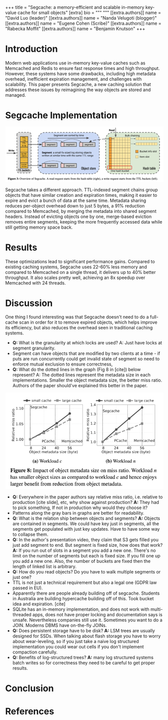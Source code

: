 +++
title = "Segcache: a memory-efficient and scalable in-memory key-value cache for small objects"
[extra]
bio = """ """
[[extra.authors]]
name = "David Luo (leader)"
[[extra.authors]]
name = "Nanda Velugoti (blogger)"
[[extra.authors]]
name = "Eugene Cohen (Scribe)"
[[extra.authors]]
name = "Rabecka Moffit"
[[extra.authors]]
name = "Benjamin Knutson"
+++


# Introduction 
Modern web applications use in-memory key-value caches such as Memcached and Redis to ensure fast response times and high throughput. However, these systems have some drawbacks, including high metadata overhead, inefficient expiration management, and challenges with scalability. This paper presents Segcache, a new caching solution that addresses these issues by reimagining the way objects are stored and managed.

# Segcache Implementation

![Figure 3](fig-3.png)

Segcache takes a different approach. TTL-indexed segment chains group objects that have similar creation and expiration times, making it easier to expire and evict a bunch of data at the same time. Metadata sharing reduces per-object overhead down to just 5 bytes, a 91% reduction compared to Memcached, by merging the metadata into shared segment headers. Instead of evicting objects one by one, merge-based eviction removes entire segments, keeping the more frequently accessed data while still getting memory space back.

# Results

These optimizations lead to significant performance gains. Compared to existing caching systems, Segcache uses 22-60% less memory and compared to Memcached on a single thread, it delivers up to 40% better throughput. It also scales pretty well, achieving an 8x speedup over Memcached with 24 threads.

# Discussion

One thing I found interesting was that Segcache doesn't need to do a full-cache scan in order for it to remove expired objects, which helps improve its efficiency, but also reduces the overhead seen in traditional caching systems.


- **Q:** What is the granularity at which locks are used? A: Just have locks at segment granularity.
- Segment can have objects that are modified by two clients at a time - if puts are run concurrently could get invalid state of segment so need to enforce mutual exclusion to ensure correctness,
- **Q:** What do the dotted lines in the graph (Fig 8 in [cite]) below represent? A: The dotted lines represent the metadata size in each implementations. Smaller the object metadata size, the better miss ratio. Authors of the paper should've explained this better in the paper.

![Figure 8](fig-8.png)

- **Q:** Everywhere in the paper authors say relative miss ratio, i.e. relative to production [cite slide], etc, why show against production?  **A:** They had to pick something, If not in production why would they choose it?
- Patterns along the gray bars in graphs are better for readability.
- **Q:** What is the relation ship between objects and segments? **A:** Objects are contained in segments. We could have key just in segments, all the segments get populated with just key updates.  Have to have some way to collapse them.
- **Q:** In the author's presentation video, they claim that S3 gets filled you just add segment to end.  But segment is fixed size, how does that work?  **A:** If you run out of slots in a segment you add a new one.  There's no limit on the number of segments but each is fixed size.  If you fill one up you add a new one. Also, the number of buckets are fixed then the length of linked list is arbitrary.
- **Q:** How do you read objects?  Do you have to walk multiple segments or just one?
- TTL is not just a technical requirement but also a legal one (GDPR law passed in EU).
- Apparently there are people already building off of segcache.  Students in Australia are building hypercache building off of this.  Took bucket idea and expiration. [cite]
- SQLite has an in-memory implementation, and does not work with multi-threaded apps, does not have proper locking and documentation says is unsafe.  Nevertheless companies still use it. Sometimes you want to do a JOIN.  Moderns DBMS have on-the-fly JOINs.
- **Q:** Does persistent storage have to be disk?  **A:** LSM trees are usually designed for SSDs.  When talking about flash storage you have to worry about wear-leveling, so if you just take a naive log structured implementation you could wear out cells if you don't implement compaction carefully.
- **Q:** Benefits of log-structured trees? **A:** many log structured systems batch writes so for correctness they need to be careful to get proper results.

# Conclusion

# References
